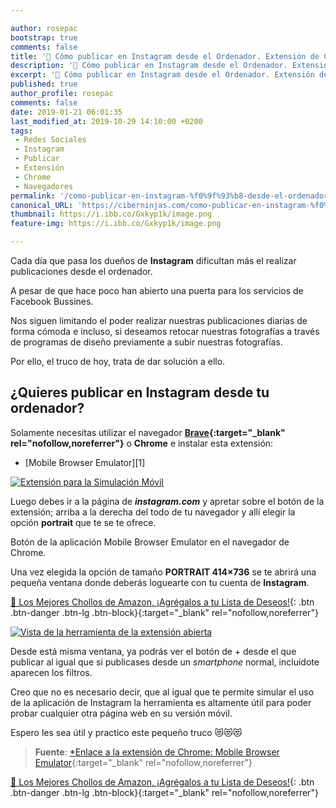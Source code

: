 ```yaml
---

author: rosepac
bootstrap: true
comments: false
title: '📸 Cómo publicar en Instagram desde el Ordenador. Extensión de Chrome: Mobile Browser Emulator'
description: '📸 Cómo publicar en Instagram desde el Ordenador. Extensión de Chrome: Mobile Browser Emulator'
excerpt: '📸 Cómo publicar en Instagram desde el Ordenador. Extensión de Chrome: Mobile Browser Emulator'
published: true
author_profile: rosepac
comments: false
date: 2019-01-21 06:01:35
last_modified_at: 2019-10-29 14:10:00 +0200
tags:
 - Redes Sociales
 - Instagram
 - Publicar
 - Extensión
 - Chrome
 - Navegadores
permalink: '/como-publicar-en-instagram-%f0%9f%93%b8-desde-el-ordenador-%f0%9f%96%a5-extension-de-chrome-mobile-browser-emulator/'
canonical_URL: 'https://ciberninjas.com/como-publicar-en-instagram-%f0%9f%93%b8-desde-el-ordenador-%f0%9f%96%a5-extension-de-chrome-mobile-browser-emulator/'
thumbnail: https://i.ibb.co/Gxkyp1k/image.png
feature-img: https://i.ibb.co/Gxkyp1k/image.png

---
```


Cada día que pasa los dueños de **Instagram** dificultan más el realizar publicaciones desde el ordenador.

A pesar de que hace poco han abierto una puerta para los servicios de Facebook Bussines.

Nos siguen limitando el poder realizar nuestras publicaciones diarias de forma cómoda e incluso, si deseamos retocar nuestras fotografías a través de programas de diseño previamente a subir nuestras fotografías.

Por ello, el truco de hoy, trata de dar solución a ello.

## ¿Quieres publicar en Instagram desde tu ordenador?

Solamente necesitas utilizar el navegador **[Brave](https://kutt.it/rosepacbrave){:target="_blank" rel="nofollow,noreferrer"}** o **Chrome** e instalar esta extensión:

* [Mobile Browser Emulator][1]

[![Extensión para la Simulación Móvil](https://i.ibb.co/gPzLkwj/image.png)](https://i.ibb.co/gPzLkwj/image.png "Extensión para la Simulación Móvil en Brave y Chrome")

Luego debes ir a la página de **_instagram.com_** y apretar sobre el botón de la extensión; arriba a la derecha del todo de tu navegador y allí elegir la opción **portrait** que te se te ofrece.

Botón de la aplicación Mobile Browser Emulator en el navegador de Chrome.

Una vez elegida la opción de tamaño **PORTRAIT 414&#215;736** se te abrirá una pequeña ventana donde deberás loguearte con tu cuenta de **Instagram**.

[🛒 Los Mejores Chollos de Amazon, ¡Agrégalos a tu Lista de Deseos!](/amazon/ "Los Mejores Chollos de Amazon, Ofertas Flash, Black Monday y Amazon Prime Day"){: .btn .btn-danger .btn-lg .btn-block}{:target="_blank" rel="nofollow,noreferrer"}

[![Vista de la herramienta de la extensión abierta](https://i.ibb.co/2t5K56H/image.png)](https://i.ibb.co/2t5K56H/image.png
 "Ventana de Instagram vista desde el Emulador Móvil generado por la extensión de Chrome")

Desde está misma ventana, ya podrás ver el botón de + desde el que publicar al igual que si publicases desde un _smartphone_ normal, incluidote aparecen los filtros.

Creo que no es necesario decir, que al igual que te permite simular el uso de la aplicación de Instagram la herramienta es altamente útil para poder probar cualquier otra página web en su versión móvil.

Espero les sea útil y practico este pequeño truco &#x1f63b;&#x1f63b;&#x1f63b;

> **Fuente**: [*Enlace a la extensión de Chrome: Mobile Browser Emulator](https://chrome.google.com/webstore/detail/mobile-browser-emulator/lbofcampnkjmiomohpbaihdcbjhbfepf?hl=en){:target="_blank" rel="nofollow,noreferrer"}

[🛒 Los Mejores Chollos de Amazon, ¡Agrégalos a tu Lista de Deseos!](/amazon/ "Los Mejores Chollos de Amazon, Ofertas Flash, Black Monday y Amazon Prime Day"){: .btn .btn-danger .btn-lg .btn-block}{:target="_blank" rel="nofollow,noreferrer"}